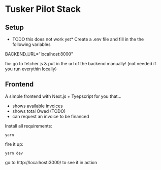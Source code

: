 # Tusker Pilot Stack

## Setup 

* TODO this does not work yet*
Create a .env file and fill in the the following variables

BACKEND_URL="localhost:8000"

fix: go to fetcher.js & put in the url of the backend manually! (not needed if you run everythin locally)

## Frontend

A simple frontend with Next.js + Tyepscript for you that...
- shows available invoices 
- shows total Owed (TODO) 
- can request an invoice to be financed 


Install all requirements:
```
yarn
```

fire it up:
```
yarn dev
```

go to http://localhost:3000/ to see it in action 
